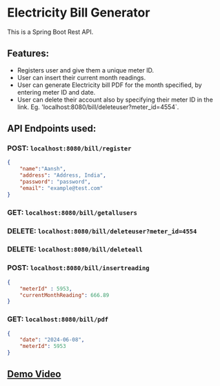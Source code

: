 # Electricity Bill Generator
This is a Spring Boot Rest API.

## Features:
* Registers user and give them a unique meter ID.
* User can insert their current month readings.
* User can generate Electricity bill PDF for the month specified, by entering meter ID and date.
* User can delete their account also by specifying their meter ID in the link. Eg. 'localhost:8080/bill/deleteuser?meter_id=4554`.

## API Endpoints used:
### **POST**: `localhost:8080/bill/register`

```json
{
    "name":"Aansh",
    "address": "Address, India",
    "password": "password",
    "email": "example@test.com"
}
```

### **GET**: `localhost:8080/bill/getallusers`

### **DELETE**: `localhost:8080/bill/deleteuser?meter_id=4554`

### **DELETE**: `localhost:8080/bill/deleteall`

### **POST**: `localhost:8080/bill/insertreading`

```json
{
    "meterId" : 5953,
    "currentMonthReading": 666.89
}
```

### **GET**: `localhost:8080/bill/pdf`

```json
{
    "date": "2024-06-08",
    "meterId": 5953
}
```

## [Demo Video](https://1drv.ms/v/s!Agwf35R6wYp7ga0rhSOTE-_xGrWY_w?e=Rs9PNz)

